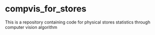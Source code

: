 # compvis_for_stores
This is a repository containing code for physical stores statistics through computer vision algorithm
